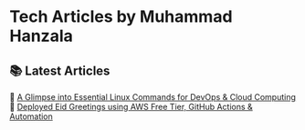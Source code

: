 # Tech Articles by Muhammad Hanzala  

## 📚 Latest Articles  
🚀 [A Glimpse into Essential Linux Commands for DevOps & Cloud Computing](https://medium.com/@mhanzala.bmw/a-glimpse-into-essential-linux-commands-for-devops-cloud-computing-95f2deb5f07b)  
🚀 [Deployed Eid Greetings using AWS Free Tier, GitHub Actions & Automation](https://www.linkedin.com/pulse/deployed-eid-greetings-devops-mini-project-using-aws-free-hanzala-k2sxf)


